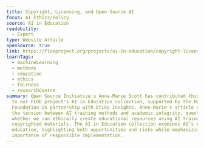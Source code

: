 ```yaml
---
title: Copyright, Licensing, and Open Source AI
focus: AI Ethics/Policy
source: AI in Education
readability:
  - Expert
type: Website Article
openSource: true
link: https://floeproject.org/projects/ai-in-education/copyright-licensing-and-open-source-ai/
learnTags:
  - machineLearning
  - methods
  - education
  - ethics
  - fairness
  - researchCentre
summary: Open Source Initiative's Anne-Marie Scott has contributed this article
  to our FLOE project's AI in Education collection, supported by the Hewlett
  Foundation in partnership with Etika Insights. Anne-Marie's article explores
  the tension between AI training methods and academic integrity, questioning
  whether we can ethically create educational resources using AI trained on
  copyrighted materials. The AI in Education collection examines AI’s role in
  education, highlighting both opportunities and risks while emphasizing the
  importance of responsible implementation.
---
```

